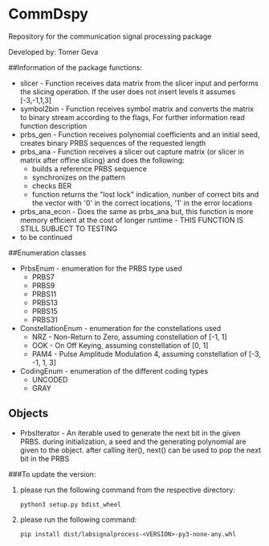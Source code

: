 # CommDspy
Repository for the communication signal processing package

Developed by: Tomer Geva

##Information of the package functions:
* slicer - Function receives data matrix from the slicer input and performs the slicing operation. If the user does not insert levels it assumes [-3,-1,1,3]
* symbol2bin - Function receives symbol matrix and converts the matrix to binary stream according to the flags, For further information read function description
* prbs_gen - Function receives polynomial coefficients and an initial seed, creates binary PRBS sequences of the requested length
* prbs_ana - Function receives a slicer out capture matrix (or slicer in matrix after offine slicing) and does the following:
  * builds a reference PRBS sequence
  * synchronizes on the pattern
  * checks BER
  * function returns the "lost lock" indication, nunber of correct bits and the vector with '0' in the correct locations, '1' in the error locations
* prbs_ana_econ - Does the same as prbs_ana but, this function is more memory efficient at the cost of longer runtime - THIS FUNCTION IS STILL SUBJECT TO TESTING
* to be continued

##Enumeration classes
* PrbsEnum - enumeration for the PRBS type used
  * PRBS7
  * PRBS9 
  * PRBS11
  * PRBS13
  * PRBS15
  * PRBS31
* ConstellationEnum - enumeration for the constellations used
  * NRZ - Non-Return to Zero, assuming constellation of [-1, 1]
  * OOK - On Off Keying, assuming constellation of [0, 1]
  * PAM4 - Pulse Amplitude Modulation 4, assuming constellation of [-3, -1, 1, 3]
* CodingEnum - enumeration of the different coding types
  * UNCODED
  * GRAY

## Objects
* PrbsIterator - An iterable used to generate the next bit in the given PRBS. during initialization, a seed and the generating polynomial are given to the object. after calling iter(), next() can be used to pop the next bit in the PRBS


###To update the version:
 1. please run the following command from the respective directory:
        
        python3 setup.py bdist_wheel

 2. please run the following command:

        pip install dist/labsignalprocess-<VERSION>-py3-none-any.whl 
